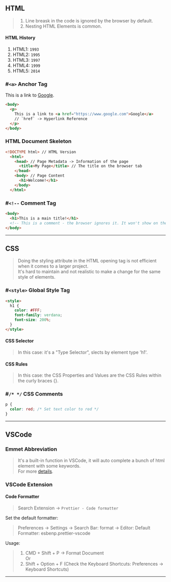 ## HTML
> 1. Line breask in the code is ignored by the browser by default.
> 2. Nesting HTML Elements is common.

#### HTML History
1. HTML1: `1993`
2. HTML2: `1995`
3. HTML3: `1997`
4. HTML4: `1999`
5. HTML5: `2014`

### #`<a>` Anchor Tag
This is a link to [Google](https://google.com).

```html
<body>
  <p>
    This is a link to <a href="https://www.google.com">Google</a> 
    // `href` -> Hyperlink Reference
  </p>
</body>
```

### HTML Document Skeleton
```html
<!DOCTYPE html> // HTML Version
  <html>
    <head> // Page Metadata -> Information of the page
      <title>My Page</title> // The title on the browser tab
    </head>
    <body> // Page Content
      <h1>Welcome!</h1>
    </body>
  </html>
```

### #`<!--` Comment Tag
```html
<body>
  <h1>This is a main title!</h1>
  <!-- This is a comment - the browser ignores it. It won't show on the user's screen -->
</body>
```
---

## CSS
> Doing the styling attribute in the HTML opening tag is not efficient when it comes to a larger project. <br/>
> It's hard to maintain and not realistic to make a change for the same style of elements.

### #`<style>` Global Style Tag
```html
<style>
  h1 {
    color: #FFF;
    font-family: verdana;
    font-size: 200%;
  }
</style>
```

#### CSS Selector
> In this case: it's a "Type Selector", slects by element type 'h1'.

#### CSS Rules
> In this case: the CSS Properties and Values are the CSS Rules within the curly braces {}.

### #`/* */` CSS Comments
```css
p {
  color: red; /* Set text color to red */
}
```
---

## VSCode
### Emmet Abbreviation
> It's a built-in function in VSCode, it will auto complete a bunch of html element with some keywords. <br/>
> For more [details](https://code.visualstudio.com/docs/editor/emmet).

### VSCode Extension
#### Code Formatter
> Search Extension -> `Prettier - Code formatter` <br/>

Set the default formatter: <br/>

> Preferences -> Settings -> Search Bar: format -> Editor: Default Formatter: esbenp.prettier-vscode

Usage: <br/>

> 1. CMD + Shift + P -> Format Document <br/>
>  Or
> 2. Shift + Option + F 
> (Check the Keyboard Shortcuts: Preferences -> Keyboard Shortcuts)
---
